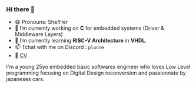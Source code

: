 ### Hi there 👋

- 😄 Pronouns: She/Her
- 🔭 I’m currently working on **C** for embedded systems (Driver & Middleware Layers)
- 🌱 I’m currently learning **RISC-V Architecture** in **VHDL**.
- 📫 Tchat with me on Discord : `plunne`
- 💼 [CV](https://github.com/Plunne/plunne/blob/main/CV.md)

I'm a young 25yo embedded basic softwares engineer who loves Low Level programming focusing on Digital Design reconversion and passionnate by japaneses cars.
